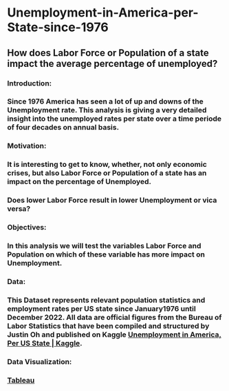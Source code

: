 # Unemployment-in-America-per-State-since-1976
## How does Labor Force or Population of a state impact the average percentage of unemployed?


### Introduction:

### Since 1976 America has seen a lot of up and downs of the Unemployment rate. This analysis is giving a very detailed insight into the unemployed rates per state over a time periode of four decades on annual basis. 


### Motivation: 

### It is interesting to get to know, whether, not only economic crises, but also Labor Force or Population of a state has an impact on the percentage of Unemployed.
### Does lower Labor Force  result in lower Unemployment or vica versa?

### Objectives:

### In this analysis we will test the variables Labor Force and Population on which of these variable has more impact on Unemployment. 

### Data: 

### This Dataset represents relevant population statistics and employment rates per US state since January1976 until December 2022. All data are official figures from the Bureau of Labor Statistics that have been compiled and structured by Justin Oh and published on Kaggle [Unemployment in America, Per US State | Kaggle](https://www.kaggle.com/datasets/justin2028/unemployment-in-america-per-us-state). 

### Data Visualization:

### [Tableau](https://public.tableau.com/views/UnemploymentinAmericaperStatesince1976/UnemploymentinAmerica?:language=de-DE&publish=yes&:display_count=n&:origin=viz_share_link)


